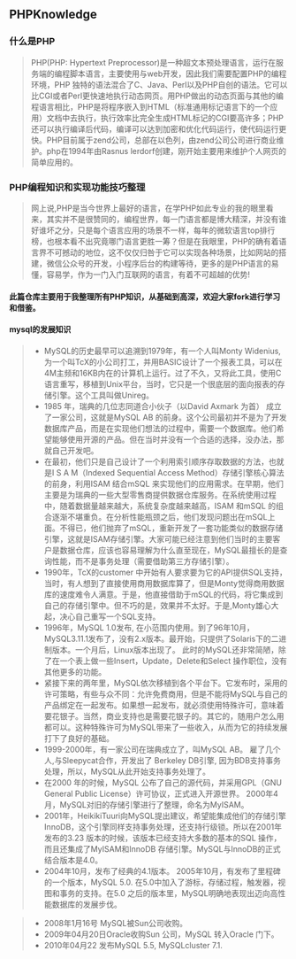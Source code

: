 ## PHPKnowledge
### 什么是PHP
>PHP(PHP: Hypertext Preprocessor)是一种超文本预处理语言，运行在服务端的编程脚本语言，主要使用与web开发，因此我们需要配置PHP的编程环境，PHP 独特的语法混合了C、Java、Perl以及PHP自创的语法。它可以比CGI或者Perl更快速地执行动态网页。用PHP做出的动态页面与其他的编程语言相比，PHP是将程序嵌入到HTML（标准通用标记语言下的一个应用）文档中去执行，执行效率比完全生成HTML标记的CGI要高许多；PHP还可以执行编译后代码，编译可以达到加密和优化代码运行，使代码运行更快。PHP目前属于zend公司，总部在以色列，由zend公司公司进行商业维护。php在1994年由Rasnus lerdorf创建，刚开始主要用来维护个人网页的简单应用的。

### PHP编程知识和实现功能技巧整理
>网上说,PHP是当今世界上最好的语言，在学PHP如此专业的我的眼里看来，其实并不是很赞同的，编程世界，每一门语言都是博大精深，并没有谁好谁坏之分，只是每个语言应用的场景不一样，每年的微软语言top排行榜，也根本看不出究竟哪门语言更胜一筹？但是在我眼里，PHP的确有着语言界不可撼动的地位，这不仅仅归咎于它可以实现各种场景，比如网站的搭建，微信公众号的开发，小程序后台的构建等待，更多的是PHP语言的易懂，容易学，作为一门入门互联网的语言，有着不可超越的优势!

#### 此篇仓库主要用于我整理所有PHP知识，从基础到高深，欢迎大家fork进行学习和借鉴。

#### mysql的发展知识
> * MySQL的历史最早可以追溯到1979年，有一个人叫Monty Widenius, 为一个叫TcX的小公司打工，并用BASIC设计了一个报表工具，可以在4M主频和16KB内在的计算机上运行。过了不久，又将此工具，使用C语言重写，移植到Unix平台，当时，它只是一个很底层的面向报表的存储引擎。这个工具叫做Unireg。
> * 1985 年，瑞典的几位志同道合小伙子（以David Axmark 为首） 成立了一家公司，这就是MySQL AB 的前身。这个公司最初并不是为了开发数据库产品，而是在实现他们想法的过程中，需要一个数据库。他们希望能够使用开源的产品。但在当时并没有一个合适的选择，没办法，那就自己开发吧。
> * 在最初，他们只是自己设计了一个利用索引顺序存取数据的方法，也就是I S A M（Indexed Sequential Access Method）存储引擎核心算法的前身，利用ISAM 结合mSQL 来实现他们的应用需求。在早期，他们主要是为瑞典的一些大型零售商提供数据仓库服务。在系统使用过程中，随着数据量越来越大，系统复杂度越来越高，ISAM 和mSQL 的组合逐渐不堪重负。在分析性能瓶颈之后，他们发现问题出在mSQL上面。不得已，他们抛弃了mSQL，重新开发了一套功能类似的数据存储引擎，这就是ISAM存储引擎。大家可能已经注意到他们当时的主要客户是数据仓库，应该也容易理解为什么直至现在，MySQL最擅长的是查询性能，而不是事务处理（需要借助第三方存储引擎）。
> * 1990年，TcX的customer 中开始有人要求要为它的API提供SQL支持，当时，有人想到了直接使用商用数据库算了，但是Monty觉得商用数据库的速度难令人满意。于是，他直接借助于mSQL的代码，将它集成到自己的存储引擎中。但不巧的是，效果并不太好。于是,Monty雄心大起，决心自己重写一个SQL支持。
> * 1996年，MySQL 1.0发布, 在小范围内使用。到了96年10月，MySQL3.11.1发布了，没有2.x版本。最开始，只提供了Solaris下的二进制版本。一个月后，Linux版本出现了。 此时的MySQL还非常简陋，除了在一个表上做一些Insert，Update，Delete和Select 操作职位，没有其他更多的功能。
> * 紧接下来的两年里，MySQL依次移植到各个平台下。它发布时，采用的许可策略，有些与众不同：允许免费商用，但是不能将MySQL与自己的产品绑定在一起发布。如果想一起发布，就必须使用特殊许可，意味着要花银子。当然，商业支持也是需要花银子的。其它的，随用户怎么用都可以。这种特殊许可为MySQL带来了一些收入，从而为它的持续发展打下了良好的基础。
> * 1999-2000年，有一家公司在瑞典成立了，叫MySQL AB。   雇了几个人,与Sleepycat合作，开发出了 Berkeley DB引擎, 因为BDB支持事务处理，所以，MySQL从此开始支持事务处理了。
> * 在2000 年的时候，MySQL 公布了自己的源代码，并采用GPL（GNU General Public License）许可协议，正式进入开源世界。
2000年4月，MySQL对旧的存储引擎进行了整理，命名为MyISAM。
> * 2001年，HeikikiTuuri向MySQL提出建议，希望能集成他们的存储引擎InnoDB，这个引擎同样支持事务处理，还支持行级锁。所以在2001年发布的3.23 版本的时候，该版本已经支持大多数的基本的SQL 操作，而且还集成了MyISAM和InnoDB 存储引擎。MySQL与InnoDB的正式结合版本是4.0。
> * 2004年10月，发布了经典的4.1版本。 2005年10月，有发布了里程碑的一个版本，MySQL 5.0.  在5.0中加入了游标，存储过程，触发器，视图和事务的支持。在5.0 之后的版本里，MySQL明确地表现出迈向高性能数据库的发展步伐。

> * 2008年1月16号 MySQL被Sun公司收购。
> * 2009年04月20日Oracle收购Sun 公司，MySQL 转入Oracle 门下。
> * 2010年04月22 发布MySQL 5.5, MySQLcluster 7.1.

